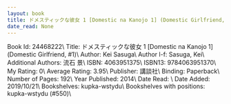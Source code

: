 ```yaml
---
layout: book
title: ドメスティックな彼女 1 [Domestic na Kanojo 1] (Domestic Girlfriend,  no. 1)
date_read: None
---
```


Book Id: 24468222\ 
Title: ドメスティックな彼女 1 [Domestic na Kanojo 1] (Domestic Girlfriend, #1)\ 
Author: Kei Sasuga\ 
Author l-f: Sasuga, Kei\ 
Additional Authors: 流石 景\ 
ISBN: 4063951375\ 
ISBN13: 9784063951370\ 
My Rating: 0\ 
Average Rating: 3.95\ 
Publisher: 講談社\ 
Binding: Paperback\ 
Number of Pages: 192\ 
Year Published: 2014\ 
Date Read: \ 
Date Added: 2019/10/21\ 
Bookshelves: kupka-wstydu\ 
Bookshelves with positions: kupka-wstydu (#550)\ 


